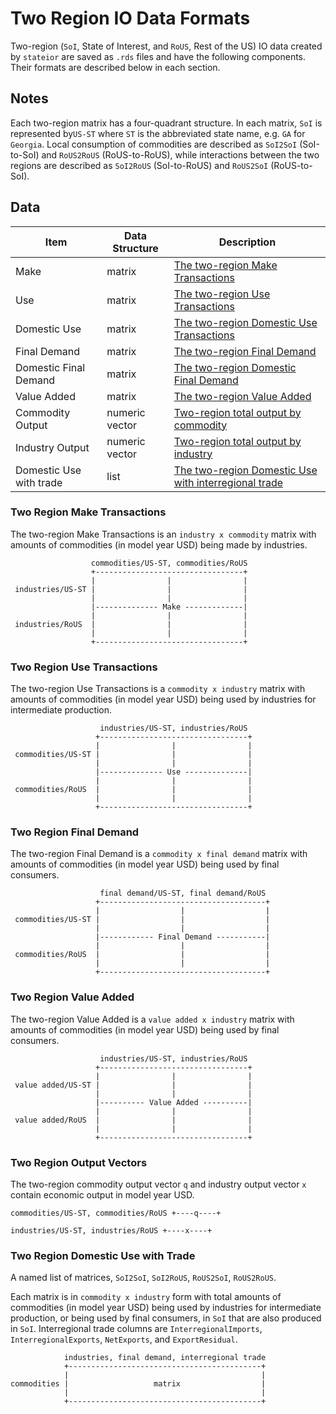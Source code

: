 # Two Region IO Data Formats

Two-region (`SoI`, State of Interest, and `RoUS`, Rest of the US) IO data created by `stateior` are saved as `.rds` files and have the following components. Their formats are described below in each section.

## Notes

Each two-region matrix has a four-quadrant structure. In each matrix, `SoI` is represented by`US-ST` where `ST` is the abbreviated state name, e.g. `GA` for `Georgia`. Local consumption of commodities are described as `SoI2SoI` (SoI-to-SoI) and `RoUS2RoUS` (RoUS-to-RoUS), while interactions between the two regions are described as `SoI2RoUS` (SoI-to-RoUS) and `RoUS2SoI` (RoUS-to-SoI).

## Data

| Item                    | Data Structure | Description |
| ----------------------- | -------------- | ----------- |
| Make                    | matrix         | [The two-region Make Transactions](#Two-Region-Make-Transactions) |
| Use                     | matrix         | [The two-region Use Transactions](#Two-Region-Use-Transactions) |
| Domestic Use            | matrix         | [The two-region Domestic Use Transactions](#Two-Region-Use-Transactions) |
| Final Demand            | matrix         | [The two-region Final Demand](#Two-Region-Final-Demand-Transactions) |
| Domestic Final Demand   | matrix         | [The two-region Domestic Final Demand](#Two-Region-Final-Demand-Transactions) |
| Value Added             | matrix         | [The two-region Value Added](#Two-Region-Value-Added-Transactions) |
| Commodity Output        | numeric vector | [Two-region total output by commodity](#Two-Region-Output-Vectors) |
| Industry Output         | numeric vector | [Two-region total output by industry](#Two-Region-Output-Vectors) |
| Domestic Use with trade | list           | [The two-region Domestic Use with interregional trade](#Two-Region-Domestic-Use-with-Trade) |

### Two Region Make Transactions
The two-region Make Transactions is an `industry x commodity` matrix with amounts of commodities (in model year USD) being made by industries.
```
                  commodities/US-ST, commodities/RoUS
                  +---------------------------------+
                  |                |                |
 industries/US-ST |                |                |
                  |                |                |
                  |-------------- Make -------------|
                  |                |                |
 industries/RoUS  |                |                |
                  |                |                |
                  +---------------------------------+
```

### Two Region Use Transactions
The two-region Use Transactions is a `commodity x industry` matrix with amounts of commodities (in model year USD) being used by industries for intermediate production.
```
                    industries/US-ST, industries/RoUS
                   +---------------------------------+
                   |                |                |
 commodities/US-ST |                |                |
                   |                |                |
                   |-------------- Use --------------|
                   |                |                |
 commodities/RoUS  |                |                |
                   |                |                |
                   +---------------------------------+
```

### Two Region Final Demand
The two-region Final Demand is a `commodity x final demand` matrix with amounts of commodities (in model year USD) being used by final consumers.
```
                    final demand/US-ST, final demand/RoUS
                   +-------------------------------------+
                   |                  |                  |
 commodities/US-ST |                  |                  |
                   |                  |                  |
                   |------------ Final Demand -----------|
                   |                  |                  |
 commodities/RoUS  |                  |                  |
                   |                  |                  |
                   +-------------------------------------+
```

### Two Region Value Added
The two-region Value Added is a `value added x industry` matrix with amounts of commodities (in model year USD) being used by final consumers.
```
                    industries/US-ST, industries/RoUS
                   +---------------------------------+
                   |                |                |
 value added/US-ST |                |                |
                   |                |                |
                   |---------- Value Added ----------|
                   |                |                |
 value added/RoUS  |                |                |
                   |                |                |
                   +---------------------------------+
```

### Two Region Output Vectors
The two-region commodity output vector `q` and industry output vector `x` contain economic output in model year USD. 

```
commodities/US-ST, commodities/RoUS +----q----+

industries/US-ST, industries/RoUS +----x----+
```

### Two Region Domestic Use with Trade
A named list of matrices, `SoI2SoI`, `SoI2RoUS`, `RoUS2SoI`, `RoUS2RoUS`.

Each matrix is in `commodity x industry` form with total amounts of commodities (in model year USD) being used by industries for intermediate production, or being used by final consumers, in `SoI` that are also produced in `SoI`. Interregional trade columns are `InterregionalImports`, `InterregionalExports`, `NetExports`, and `ExportResidual`.
```
            industries, final demand, interregional trade
            +-------------------------------------------+
            |                                           |
commodities |                   matrix                  |
            |                                           |
            +-------------------------------------------+
```

